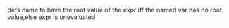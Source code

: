 defs name to have the root value of the expr iff the named var has no root value,else expr is unevaluated